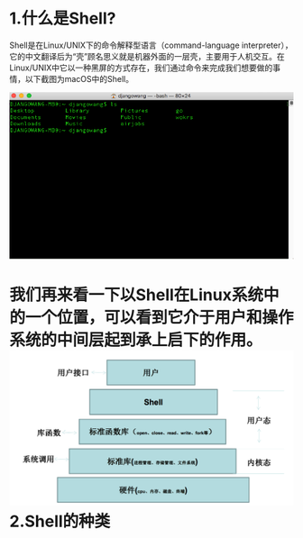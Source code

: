 # 1.什么是Shell?

Shell是在Linux/UNIX下的命令解释型语言（command-language interpreter），它的中文翻译后为“壳”顾名思义就是机器外面的一层壳，主要用于人机交互。在Linux/UNIX中它以一种黑屏的方式存在，我们通过命令来完成我们想要做的事情，以下截图为macOS中的Shell。

![](/assets/WX20180912-120240.png)

# 我们再来看一下以Shell在Linux系统中的一个位置，可以看到它介于用户和操作系统的中间层起到承上启下的作用。![](/assets/2.png)2.Shell的种类



